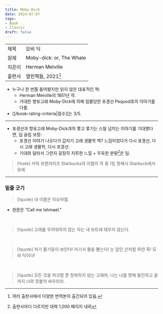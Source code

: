 ```yaml
---
title: Moby-Dick
date: 2024-07-07
tags:
- Book
- Classic
draft: false
---
```


| | |
| --- | --- |
| 제목 | 모비 딕 |
| 원제 | Moby-dick: or, The Whale |
| 지은이 | Herman Melville |
| 출판사 | 열린책들, 2021[^1] |

[^1]: 여러 출판사에서 다양한 번역본이 출간되어 있음.

- 누구나 한 번쯤 들어봤지만 읽지 않은 대표적인 책:
    - Herman Melville의 1851년 작.
    - 거대한 향유고래 Moby-Dick에 의해 침몰당한 포경선 Pequod호의 이야기를 다룸.
- [[/book-rating-criteria|점수]]는 3/5.


---
- 포경선과 향유고래 Moby-Dick과의 쫓고 쫓기는 스릴 넘치는 이야기를 기대했다면, 딥 슬립 보장:
    - 포경선 이야기 나오다가 갑자기 고래 생물학 책? 느낌이었다가 다시 포경선, 다시 고래 생물학, 다시 포경선.
    - 기대와 달라서 그런지 굉장히 지루한 느낌 + 두둑한 분량[^2]은 덤.

> [!note] 커피 프랜차이즈 Starbucks의 이름이 작 중 1등 항해사 Starbuck에서 유래.

[^2]: 출판사마다 다르지만 대략 1,000 페이지 내외


---
### 밑줄 긋기
> [!quote] 내 이름은 이슈마엘.

- 원문은 “Call me Ishmael.”

<BR />

> [!quote] 고래를 두려워하지 않는 자는 내 보트에 태우지 않는다.

<BR />

> [!quote] 저기 물기둥이 보인다! 저기서 물을 뿜는다! 눈 덮인 산처럼 하얀 혹! 모비 딕이다!

<BR />

> [!quote] 모든 것을 파괴할 뿐 정복하지 않는 고래여, 나는 너를 향해 돌진하고 끝까지 너와 맞붙어 싸우리라.


